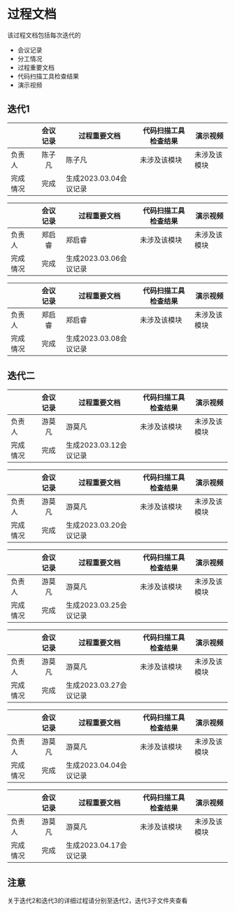 # 过程文档

该过程文档包括每次迭代的

- 会议记录
- 分工情况
- 过程重要文档
- 代码扫描工具检查结果
- 演示视频

## 迭代1

|          | 会议记录 | 过程重要文档           | 代码扫描工具检查结果 | 演示视频     |
| -------- | :------: | ---------------------- | -------------------- | ------------ |
| 负责人   |  陈子凡  | 陈子凡                 | 未涉及该模块         | 未涉及该模块 |
| 完成情况 |   完成   | 生成2023.03.04会议记录 |                      |              |

|          | 会议记录 | 过程重要文档           | 代码扫描工具检查结果 | 演示视频     |
| -------- | :------: | ---------------------- | -------------------- | ------------ |
| 负责人   |  郑启睿  | 郑启睿                 | 未涉及该模块         | 未涉及该模块 |
| 完成情况 |   完成   | 生成2023.03.06会议记录 |                      |              |

|          | 会议记录 | 过程重要文档           | 代码扫描工具检查结果 | 演示视频     |
| -------- | :------: | ---------------------- | -------------------- | ------------ |
| 负责人   |  郑启睿  | 郑启睿                 | 未涉及该模块         | 未涉及该模块 |
| 完成情况 |   完成   | 生成2023.03.08会议记录 |                      |              |
## 迭代二

|          | 会议记录 | 过程重要文档           | 代码扫描工具检查结果 | 演示视频     |
| -------- | :------: | ---------------------- | -------------------- | ------------ |
| 负责人   |  游莫凡  | 游莫凡                 | 未涉及该模块         | 未涉及该模块 |
| 完成情况 |   完成   | 生成2023.03.12会议记录 |                      |              |

|          | 会议记录 | 过程重要文档           | 代码扫描工具检查结果 | 演示视频     |
| -------- | :------: | ---------------------- | -------------------- | ------------ |
| 负责人   |  游莫凡  | 游莫凡                 | 未涉及该模块         | 未涉及该模块 |
| 完成情况 |   完成   | 生成2023.03.20会议记录 |                      |              |

|          | 会议记录 | 过程重要文档           | 代码扫描工具检查结果 | 演示视频     |
| -------- | :------: | ---------------------- | -------------------- | ------------ |
| 负责人   |  游莫凡  | 游莫凡                 | 未涉及该模块         | 未涉及该模块 |
| 完成情况 |   完成   | 生成2023.03.25会议记录 |                      |              |

|          | 会议记录 | 过程重要文档           | 代码扫描工具检查结果 | 演示视频     |
| -------- | :------: | ---------------------- | -------------------- | ------------ |
| 负责人   |  游莫凡  | 游莫凡                 | 未涉及该模块         | 未涉及该模块 |
| 完成情况 |   完成   | 生成2023.03.27会议记录 |                      |              |

|          | 会议记录 | 过程重要文档           | 代码扫描工具检查结果 | 演示视频     |
| -------- | :------: | ---------------------- | -------------------- | ------------ |
| 负责人   |  游莫凡  | 游莫凡                 | 未涉及该模块         | 未涉及该模块 |
| 完成情况 |   完成   | 生成2023.04.04会议记录 |                      |              |

|          | 会议记录 | 过程重要文档           | 代码扫描工具检查结果 | 演示视频     |
| -------- | :------: | ---------------------- | -------------------- | ------------ |
| 负责人   |  游莫凡  | 游莫凡                 | 未涉及该模块         | 未涉及该模块 |
| 完成情况 |   完成   | 生成2023.04.17会议记录 |                      |              |





## 注意

关于迭代2和迭代3的详细过程请分别至迭代2，迭代3子文件夹查看
